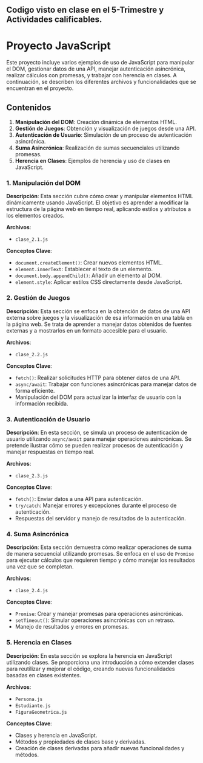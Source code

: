 ## Codigo visto en clase en el 5-Trimestre y Actividades calificables.

# Proyecto JavaScript

Este proyecto incluye varios ejemplos de uso de JavaScript para manipular el DOM, gestionar datos de una API, manejar autenticación asincrónica, realizar cálculos con promesas, y trabajar con herencia en clases. A continuación, se describen los diferentes archivos y funcionalidades que se encuentran en el proyecto.

## Contenidos

1. **Manipulación del DOM**: Creación dinámica de elementos HTML.
2. **Gestión de Juegos**: Obtención y visualización de juegos desde una API.
3. **Autenticación de Usuario**: Simulación de un proceso de autenticación asincrónica.
4. **Suma Asincrónica**: Realización de sumas secuenciales utilizando promesas.
5. **Herencia en Clases**: Ejemplos de herencia y uso de clases en JavaScript.

### 1. Manipulación del DOM

**Descripción**: Esta sección cubre cómo crear y manipular elementos HTML dinámicamente usando JavaScript. El objetivo es aprender a modificar la estructura de la página web en tiempo real, aplicando estilos y atributos a los elementos creados.

**Archivos**:
- `clase_2.1.js`

**Conceptos Clave**:
- `document.createElement()`: Crear nuevos elementos HTML.
- `element.innerText`: Establecer el texto de un elemento.
- `document.body.appendChild()`: Añadir un elemento al DOM.
- `element.style`: Aplicar estilos CSS directamente desde JavaScript.

### 2. Gestión de Juegos

**Descripción**: Esta sección se enfoca en la obtención de datos de una API externa sobre juegos y la visualización de esa información en una tabla en la página web. Se trata de aprender a manejar datos obtenidos de fuentes externas y a mostrarlos en un formato accesible para el usuario.

**Archivos**:
- `clase_2.2.js`

**Conceptos Clave**:
- `fetch()`: Realizar solicitudes HTTP para obtener datos de una API.
- `async/await`: Trabajar con funciones asincrónicas para manejar datos de forma eficiente.
- Manipulación del DOM para actualizar la interfaz de usuario con la información recibida.

### 3. Autenticación de Usuario

**Descripción**: En esta sección, se simula un proceso de autenticación de usuario utilizando `async/await` para manejar operaciones asincrónicas. Se pretende ilustrar cómo se pueden realizar procesos de autenticación y manejar respuestas en tiempo real.

**Archivos**:
- `clase_2.3.js`

**Conceptos Clave**:
- `fetch()`: Enviar datos a una API para autenticación.
- `try/catch`: Manejar errores y excepciones durante el proceso de autenticación.
- Respuestas del servidor y manejo de resultados de la autenticación.

### 4. Suma Asincrónica

**Descripción**: Esta sección demuestra cómo realizar operaciones de suma de manera secuencial utilizando promesas. Se enfoca en el uso de `Promise` para ejecutar cálculos que requieren tiempo y cómo manejar los resultados una vez que se completan.

**Archivos**:
- `clase_2.4.js`

**Conceptos Clave**:
- `Promise`: Crear y manejar promesas para operaciones asincrónicas.
- `setTimeout()`: Simular operaciones asincrónicas con un retraso.
- Manejo de resultados y errores en promesas.

### 5. Herencia en Clases

**Descripción**: En esta sección se explora la herencia en JavaScript utilizando clases. Se proporciona una introducción a cómo extender clases para reutilizar y mejorar el código, creando nuevas funcionalidades basadas en clases existentes.

**Archivos**:
- `Persona.js`
- `Estudiante.js`
- `FiguraGeometrica.js`

**Conceptos Clave**:
- Clases y herencia en JavaScript.
- Métodos y propiedades de clases base y derivadas.
- Creación de clases derivadas para añadir nuevas funcionalidades y métodos.


